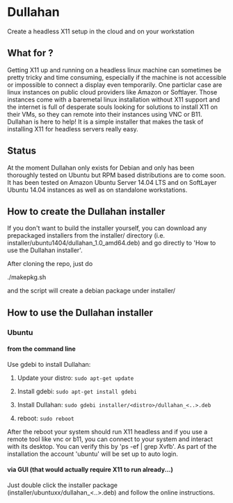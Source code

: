 # Dullahan
Create a headless X11 setup in the cloud and on your workstation 

## What for ?
Getting X11 up and running on a headless linux machine can sometimes be pretty tricky and time consuming, especially if the machine is not accessible or impossible to connect a display even temporarily. One particlar case are linux instances on public cloud providers like Amazon or Softlayer. Those instances come with a baremetal linux installation without X11 support and the internet is full of desperate souls looking for solutions to install X11 on their VMs, so they can remote into their instances using VNC or B11. 
Dullahan is here to help! It is a simple installer that makes the task of installing X11 for headless servers really easy.

## Status
At the moment Dullahan only exists for Debian and only has been thoroughly tested on Ubuntu but RPM based distributions are to come soon. It has been tested on Amazon Ubuntu Server 14.04 LTS and on SoftLayer Ubuntu 14.04 instances as well as on standalone workstations.

## How to create the Dullahan installer
If you don't want to build the installer yourself, you can download any prepackaged installers from the installer/ directory (i.e. installer/ubuntu1404/dullahan_1.0_amd64.deb) and go directly to 'How to use the Dullahan installer'.

After cloning the repo, just do

./makepkg.sh

and the script will create a debian package under installer/<distro>

## How to use the Dullahan installer


### Ubuntu

#### from the command line
Use gdebi to install Dullahan:

1. Update your distro: ```sudo apt-get update```

2. Install gdebi:
```sudo apt-get install gdebi```

3. Install Dullahan:
```sudo gdebi installer/<distro>/dullahan_<..>.deb```

4. reboot:
```sudo reboot```

After the reboot your system should run X11 headless and if you use a remote tool like vnc or b11, you can connect to your system and interact with its desktop. You can verify this by 'ps -ef | grep Xvfb'. As part of the installation the account 'ubuntu' will be set up to auto login.

#### via GUI (that would actually require X11 to run already...)

Just double click the installer package (installer/ubuntuxx/dullahan_<..>.deb) and follow the online instructions.



